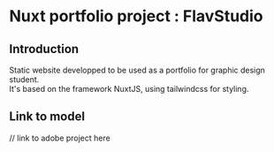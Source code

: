 # Nuxt portfolio project : FlavStudio
 ## Introduction
Static website developped to be used as a portfolio for graphic design student.  
It's based on the framework NuxtJS, using tailwindcss for styling.
## Link to model 
// link to adobe project here